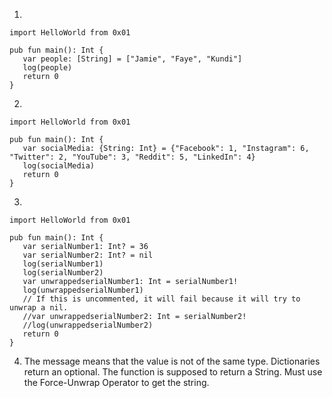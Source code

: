 1.
```
import HelloWorld from 0x01

pub fun main(): Int {
   var people: [String] = ["Jamie", "Faye", "Kundi"]
   log(people)
   return 0
}
```
2.
```
import HelloWorld from 0x01

pub fun main(): Int {
   var socialMedia: {String: Int} = {"Facebook": 1, "Instagram": 6, "Twitter": 2, "YouTube": 3, "Reddit": 5, "LinkedIn": 4}
   log(socialMedia)
   return 0
}
```
3.
```
import HelloWorld from 0x01

pub fun main(): Int {
   var serialNumber1: Int? = 36
   var serialNumber2: Int? = nil
   log(serialNumber1)
   log(serialNumber2)
   var unwrappedserialNumber1: Int = serialNumber1!
   log(unwrappedserialNumber1)
   // If this is uncommented, it will fail because it will try to unwrap a nil.
   //var unwrappedserialNumber2: Int = serialNumber2!
   //log(unwrappedserialNumber2)
   return 0
}
```
4. The message means that the value is not of the same type. Dictionaries return an optional. The function is supposed to return a String. Must use the Force-Unwrap Operator to get the string.
